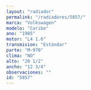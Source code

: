 ```yaml
---
layout: "radiador"
permalink: "/radiadores/5857/"
marca: "Volkswagen"
modelo: "Caribe"
ano: "1985"
motor: "L4 1.6"
transmision: "Estándar"
parte: "M-970"
clima: "NO"
alto: "20 1/2"
ancho: "12 3/4"
observaciones: ""
id: "5857"
---
```


